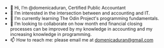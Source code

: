 - 👋 Hi, I’m @domenicaduran, Certified Public Accountant
- 👀 I’m interested in the intersection between and accounting and IT. 
- 🌱 I’m currently learning The Odin Project's programming fundamentals.
- 💞️ I’m looking to collaborate on how month end financial closing processes can be improved by my knowledge in accounting and my increasing knowledge in programming.
- 📫 How to reach me: please email me at domenicaduran@gmail.com

<!---
domenicaduran/domenicaduran is a ✨ special ✨ repository because its `README.md` (this file) appears on your GitHub profile.
You can click the Preview link to take a look at your changes.
--->
